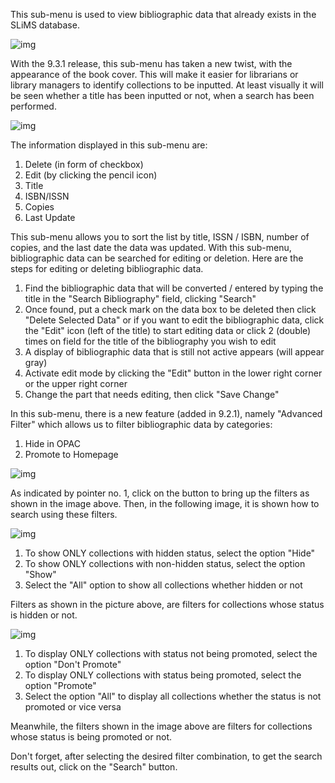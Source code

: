 This sub-menu is used to view bibliographic data that already exists in the SLiMS database.

![img](https://lh6.googleusercontent.com/jqv7Odn6JryNXnXwPO4vlhXWu8NxiSf_NZXgrRdXwcbQyBXuxqp8XfPzVV4aJ1wbu2o9GXE0_eM4HX0756Z0LsOOKSq8MbFLucml3ZIJxDW0cdRUTCV7BUUxYGxboVOiVDPKjRge)

With the 9.3.1 release, this sub-menu has taken a new twist, with the appearance of the book cover. This will make it easier for librarians or library managers to identify collections to be inputted. At least visually it will be seen whether a title has been inputted or not, when a search has been performed.

![img](https://lh3.googleusercontent.com/iQwXt-XszRPw8s0kB5OQ6A_SL5nqVnDkZ30FRKcC1xVrppXd5iIFHQYHS7EoOc0uXMBs-fcUcjJ3Aw3bLTuQfiNCHRd9EotKEckbovFy6XRQGwp4ZOoG9CCqjwuwYvpu5FloUA8v)

The information displayed in this sub-menu are:

1. Delete (in form of checkbox)
2. Edit (by clicking the pencil icon)
3. Title
4. ISBN/ISSN
5. Copies
6. Last Update

This sub-menu allows you to sort the list by title, ISSN / ISBN, number of copies, and the last date the data was updated. With this sub-menu, bibliographic data can be searched for editing or deletion. Here are the steps for editing or deleting bibliographic data.

1. Find the bibliographic data that will be converted / entered by typing the title in the "Search Bibliography" field, clicking "Search"
2. Once found, put a check mark on the data box to be deleted then click "Delete Selected Data" or if you want to edit the bibliographic data, click the "Edit" icon (left of the title) to start editing data or click 2 (double) times on field for the title of the bibliography you wish to edit
3. A display of bibliographic data that is still not active appears (will appear gray)
4. Activate edit mode by clicking the "Edit" button in the lower right corner or the upper right corner
5. Change the part that needs editing, then click "Save Change"

In this sub-menu, there is a new feature (added in 9.2.1), namely "Advanced Filter" which allows us to filter bibliographic data by categories:

1. Hide in OPAC
2. Promote to Homepage

![img](https://lh3.googleusercontent.com/8LbnF8YRP-fz4RVO_0Vxwg2ynpHT7WFbWw0ETTS2fJ_S_K8vmnR7u0xpg-ttevbe4JP5P6qIwqGf_r4mBokllSV_07PlvdTaTK8I5WNsRqtEb4Cu_qpouFVNHm_lJ84kcrPQ70HR)

As indicated by pointer no. 1, click on the button to bring up the filters as shown in the image above. Then, in the following image, it is shown how to search using these filters.

![img](https://lh6.googleusercontent.com/Xbrlc-dSODItJJyc723md76meDQcUmKcS9CUrf_AyRevzyJsfu08pxjc7hhykpNMHE2eNcjzN-SbadvJgucpFPUMOyWxh_NAUMCk6zOFZpXp7SwMZXyfXPMWanACgYIA8eCIoXzd)

1. To show ONLY collections with hidden status, select the option "Hide"
2. To show ONLY collections with non-hidden status, select the option "Show"
3. Select the "All" option to show all collections whether hidden or not

Filters as shown in the picture above, are filters for collections whose status is hidden or not.

![img](https://lh3.googleusercontent.com/ZCTMca3nQUMkihgt7TpM3JgyPTocfIZWCKtyYEJuVy_11CFXgaGuH8rVizajU5bD8dhtpxJVGBwmDiWuMexaWFPY8ZZHBSBp8lxXoo28oqs0Y7Emxfdtd-_wbPJs9OCkOZFFEOji)

1. To display ONLY collections with status not being promoted, select the option "Don't Promote"
2. To display ONLY collections with status being promoted, select the option "Promote"
3. Select the option "All" to display all collections whether the status is not promoted or vice versa

Meanwhile, the filters shown in the image above are filters for collections whose status is being promoted or not.

Don't forget, after selecting the desired filter combination, to get the search results out, click on the "Search" button.

